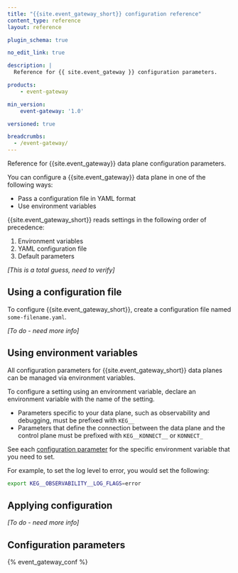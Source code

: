 ```yaml
---
title: "{{site.event_gateway_short}} configuration reference"
content_type: reference
layout: reference

plugin_schema: true

no_edit_link: true

description: |
  Reference for {{ site.event_gateway }} configuration parameters.

products:
    - event-gateway

min_version:
    event-gateway: '1.0'

versioned: true

breadcrumbs:
  - /event-gateway/
---
```


Reference for {{site.event_gateway}} data plane configuration parameters.

You can configure a {{site.event_gateway}} data plane in one of the following ways:
* Pass a configuration file in YAML format
* Use environment variables

{{site.event_gateway_short}} reads settings in the following order of precedence:
1. Environment variables
2. YAML configuration file
3. Default parameters

_[This is a total guess, need to verify]_

## Using a configuration file

To configure {{site.event_gateway_short}}, create a configuration file named `some-filename.yaml`.

_[To do - need more info]_

## Using environment variables

All configuration parameters for {{site.event_gateway_short}} data planes can be managed via environment variables.

To configure a setting using an environment variable, declare an environment variable with the name of the setting. 
* Parameters specific to your data plane, such as observability and debugging, must be prefixed with `KEG__`
* Parameters that define the connection between the data plane and the control plane must be prefixed with `KEG__KONNECT__` or `KONNECT_`

See each [configuration parameter](#configuration-parameters) for the specific environment variable that you need to set.

For example, to set the log level to error, you would set the following:

```sh
export KEG__OBSERVABILITY__LOG_FLAGS=error
```

## Applying configuration

_[To do - need more info]_

## Configuration parameters

{% event_gateway_conf %}
